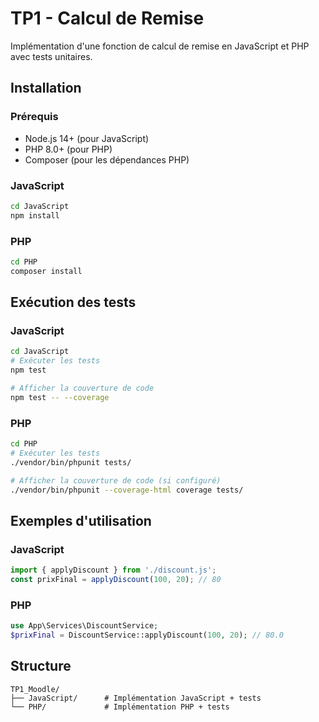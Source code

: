 # TP1 - Calcul de Remise

Implémentation d'une fonction de calcul de remise en JavaScript et PHP avec tests unitaires.

## Installation

### Prérequis
- Node.js 14+ (pour JavaScript)
- PHP 8.0+ (pour PHP)
- Composer (pour les dépendances PHP)

### JavaScript
```bash
cd JavaScript
npm install
```

### PHP
```bash
cd PHP
composer install
```

## Exécution des tests

### JavaScript
```bash
cd JavaScript
# Exécuter les tests
npm test

# Afficher la couverture de code
npm test -- --coverage
```

### PHP
```bash
cd PHP
# Exécuter les tests
./vendor/bin/phpunit tests/

# Afficher la couverture de code (si configuré)
./vendor/bin/phpunit --coverage-html coverage tests/
```

## Exemples d'utilisation

### JavaScript
```javascript
import { applyDiscount } from './discount.js';
const prixFinal = applyDiscount(100, 20); // 80
```

### PHP
```php
use App\Services\DiscountService;
$prixFinal = DiscountService::applyDiscount(100, 20); // 80.0
```

## Structure
```
TP1_Moodle/
├── JavaScript/      # Implémentation JavaScript + tests
└── PHP/             # Implémentation PHP + tests
```
